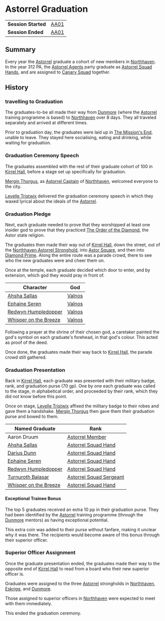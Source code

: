 # Astorrel Graduation

|||
| --- | --- |
| **Session Started** | [AA01](../../sessions/AA01.md) | storyline.2
| **Session Ended** | [AA01](../../sessions/AA01.md) |

## Summary

Every year the [Astorrel](../../organisations/astorrel/astorrel.md) graduate a cohort of new members in [Northhaven](../../places/cities/northhaven.md). In the year 312 PA, the [Astorrel Agents](../../campaigns/C2-astorrel-agents.md) party graduate as [Astorrel Squad Hands](../../organisations/astorrel/ranks/astorrel-squad-hand.md), and are assigned to [Canary Squad](../../organisations/astorrel/squads/canary-squad.md) together.

## History

### travelling to Graduation

The graduates-to-be all made their way from [Dunmore](../../places/cities/dunmore.md) (where the [Astorrel](../../organisations/astorrel/astorrel.md) training programme is based) to [Northhaven](../../places/cities/northhaven.md) over 8 days. They all traveled separately and arrived at different times.

Prior to graduation day, the graduates were laid up in [The Mission's End](../../places/buildings/inns-taverns/the-missions-end.md), unable to leave. They stayed here socialising, eating and drinking, while waiting for graduation.

### Graduation Ceremony Speech

The graduates assembled with the rest of their graduate cohort of 100 in [Kirrel Hall](../../places/buildings/kirrel-hall.md), before a stage set up specifically for graduation.

[Mergin Thorgus](../../characters/mergin-thorgus.md), as [Astorrel Captain](../../organisations/astorrel/ranks/astorrel-captain.md) of [Northhaven](../../places/cities/northhaven.md), welcomed everyone to the city.

[Levelle Tristwix](../../characters/levelle-tristwix.md) delivered the graduation ceremony speech in which they waxed lyrical about the ideals of the [Astorrel](../../organisations/astorrel/astorrel.md).

### Graduation Pledge

Next, each graduate needed to prove that they worshipped at least one insider god to prove that they practiced [The Order of the Diamond](../../organisations/the-order-of-the-diamond.md), the Astor state religion.

The graduates then made their way out of [Kirrel Hall](../../places/buildings/kirrel-hall.md), down the street, out of the [Northhaven Astorrel Stronghold](../../places/strongholds/northhaven-astorrel-stronghold.md), into [Astor Square](../../places/structures/astor-square.md), and then into [Diamond Prime](../../places/buildings/temples/diamond-prime.md). Along the entire route was a parade crowd, there to see who the new graduates were and cheer them on.

Once at the temple, each graduate decided which door to enter, and by extension, which god they would pray in front of.

| Character | God |
| --- | --- |
| [Ahsha Sallas](../../characters/ahsha-sallas.md) | [Valnos](../../gods/deities/valnos.md) |
| [Ephaine Seren](../../characters/ephaine-seren.md) | [Valnos](../../gods/deities/valnos.md) |
| [Redwyn Humpledopper](../../characters/redwyn-humpledopper.md) | [Valnos](../../gods/deities/valnos.md) |
| [Whisper on the Breeze](../../characters/whisper-on-the-breeze.md) | [Valnos](../../gods/deities/valnos.md) |

Following a prayer at the shrine of their chosen god, a caretaker painted the god's symbol on each graduate's forehead, in that god's colour. This acted as proof of the deed.

Once done, the graduates made their way back to [Kirrel Hall](../../places/buildings/kirrel-hall.md), the parade crowd still gathered.

### Graduation Presentation

Back in [Kirrel Hall](../../places/buildings/kirrel-hall.md), each graduate was presented with their military badge, rank, and graduation purse (70 gp). One by one each graduate was called to the stage, in alphabetical order, and proceeded by their rank, which they did not know before this point.

Once on stage, [Levelle Tristwix](../../characters/levelle-tristwix.md) affixed the military badge to their robes and gave them a handshake. [Mergin Thorgus](../../characters/mergin-thorgus.md) then gave them their graduation purse and bowed to them.

| Named Graduate | Rank |
| --- | --- |
| Aaron Druum | [Astorrel Member](../../organisations/astorrel/ranks/astorrel-member.md) |
| [Ahsha Sallas](../../characters/ahsha-sallas.md) | [Astorrel Squad Hand](../../organisations/astorrel/ranks/astorrel-squad-hand.md) |
| [Darius Dunn](../../characters/darius-dunn.md) | [Astorrel Squad Hand](../../organisations/astorrel/ranks/astorrel-squad-hand.md) |
| [Ephaine Seren](../../characters/ephaine-seren.md) | [Astorrel Squad Hand](../../organisations/astorrel/ranks/astorrel-squad-hand.md) |
| [Redwyn Humpledopper](../../characters/redwyn-humpledopper.md) | [Astorrel Squad Hand](../../organisations/astorrel/ranks/astorrel-squad-hand.md) |
| [Turnuroth Balasar](../../characters/turnuroth-balasar.md) | [Astorrel Squad Sergeant](../../organisations/astorrel/ranks/astorrel-squad-sergeant.md) |
| [Whisper on the Breeze](../../characters/whisper-on-the-breeze.md) | [Astorrel Squad Hand](../../organisations/astorrel/ranks/astorrel-squad-hand.md) |

#### Exceptional Trainee Bonus

The top 5 graduates received an extra 10 pp in their graduation purse. They had been identified by the [Astorrel](../../organisations/astorrel/astorrel.md) training programme (through the [Dunmore](../../places/cities/dunmore.md) mentors) as having exceptional potential.

This extra coin was added to their purse without fanfare, making it unclear why it was there. The recipients would become aware of this bonus through their superior officer.

### Superior Officer Assignment

Once the graduate presentation ended, the graduates made their way to the opposite end of [Kirrel Hall](../../places/buildings/kirrel-hall.md) to read from a board who their new superior officer is.

Graduates were assigned to the three [Astorrel](../../organisations/astorrel/astorrel.md) strongholds in [Northhaven](../../places/cities/northhaven.md), [Eskrigg](../../places/cities/eskrigg.md), and [Dunmore](../../places/cities/dunmore.md).

Those assigned to superior officers in [Northhaven](../../places/cities/northhaven.md) were expected to meet with them immediately.

This ended the graduation ceremony.
